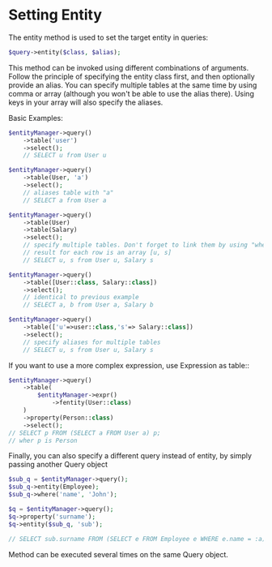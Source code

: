 # Setting Entity

The entity method is used to set the target entity in queries:

```php
$query->entity($class, $alias);
```

This method can be invoked using different combinations of arguments.
Follow the principle of specifying the entity class first, and then optionally provide
an alias. You can specify multiple tables at the same time by using comma or
array (although you won't be able to use the alias there).
Using keys in your array will also specify the aliases.

Basic Examples:

```php
$entityManager->query()
	->table('user')
	->select();
    // SELECT u from User u

$entityManager->query()
	->table(User, 'a')
	->select();
    // aliases table with "a"
    // SELECT a from User a

$entityManager->query()
	->table(User)
	->table(Salary)
	->select();
    // specify multiple tables. Don't forget to link them by using "where"
    // result for each row is an array [u, s]
    // SELECT u, s from User u, Salary s

$entityManager->query()
	->table([User::class, Salary::class])
	->select();
    // identical to previous example
    // SELECT a, b from User a, Salary b

$entityManager->query()
	->table(['u'=>user::class,'s'=> Salary::class])
	->select();
    // specify aliases for multiple tables
    // SELECT u, s from User u, Salary s
```

If you want to use a more complex expression, use Expression as
table::

```php
$entityManager->query()
	->table(
		$entityManager->expr()
			->fentity(User::class)
    )
    ->property(Person::class)
    ->select();
// SELECT p FROM (SELECT a FROM User a) p;
// wher p is Person
```

Finally, you can also specify a different query instead of entity, by simply
passing another Query object

```php
$sub_q = $entityManager->query();
$sub_q->entity(Employee);
$sub_q->where('name', 'John');

$q = $entityManager->query();
$q->property('surname');
$q->entity($sub_q, 'sub');

// SELECT sub.surname FROM (SELECT e FROM Employee e WHERE e.name = :a) sub
```

Method can be executed several times on the same Query object.
